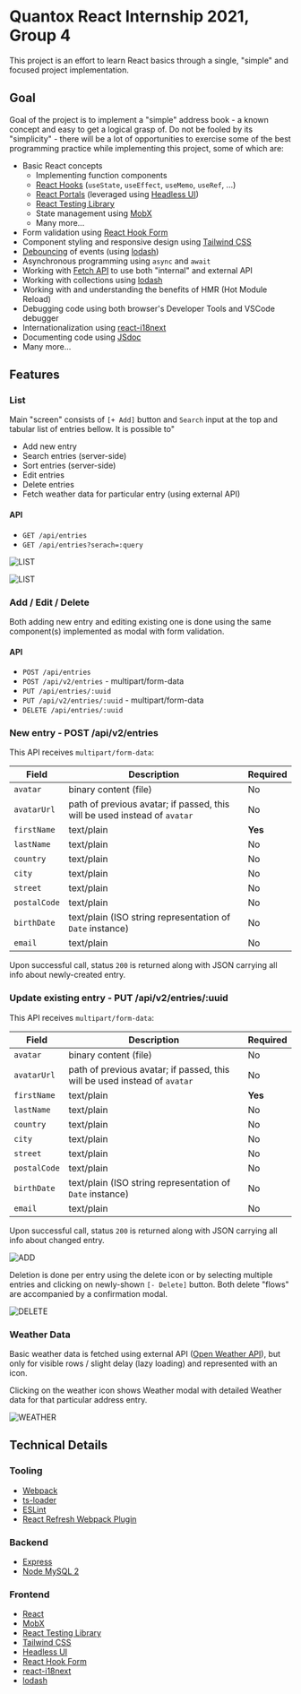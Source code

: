 # Quantox React Internship 2021, Group 4

This project is an effort to learn React basics through a single, "simple" and focused project implementation.

## Goal

Goal of the project is to implement a "simple" address book - a known concept and easy to get a logical grasp of. Do not be fooled by its "simplicity" - there will be a lot of opportunities to exercise some of the best programming practice while implementing this project, some of which are:

- Basic React concepts
  - Implementing function components 
  - [React Hooks](https://reactjs.org/docs/hooks-intro.html) (`useState`, `useEffect`, `useMemo`, `useRef`, ...)
  - [React Portals](https://reactjs.org/docs/portals.html) (leveraged using [Headless UI](https://headlessui.dev/))
  - [React Testing Library](https://testing-library.com/docs/react-testing-library/intro/)
  - State management using [MobX](https://mobx.js.org/README.html)
  - Many more...
- Form validation using [React Hook Form](https://react-hook-form.com/get-started)
- Component styling and responsive design using [Tailwind CSS](https://tailwindcss.com/docs/installation)
- [Debouncing](https://css-tricks.com/debouncing-throttling-explained-examples/) of events (using [lodash](https://lodash.com/docs))
- Asynchronous programming using `async` and `await`
- Working with [Fetch API](https://developer.mozilla.org/en-US/docs/Web/API/Fetch_API) to use both "internal" and external API
- Working with collections using [lodash](https://lodash.com/docs)
- Working with and understanding the benefits of HMR (Hot Module Reload)
- Debugging code using both browser's Developer Tools and VSCode debugger
- Internationalization using [react-i18next](https://react.i18next.com/)
- Documenting code using [JSdoc](https://jsdoc.app/)
- Many more...

## Features

### List

Main "screen" consists of `[+ Add]` button and `Search` input at the top and tabular list of entries bellow. It is possible to"
- Add new entry
- Search entries (server-side)
- Sort entries (server-side)
- Edit entries
- Delete entries
- Fetch weather data for particular entry (using external API)

#### API

- `GET /api/entries`
- `GET /api/entries?serach=:query`

![LIST](images/LIST.png)

![LIST](images/LIST%20MOBILE.png)

### Add / Edit / Delete

Both adding new entry and editing existing one is done using the same component(s) implemented as modal with form validation.

#### API

- `POST /api/entries`
- `POST /api/v2/entries` - multipart/form-data
- `PUT /api/entries/:uuid`
- `PUT /api/v2/entries/:uuid` - multipart/form-data
- `DELETE /api/entries/:uuid`

### New entry - POST /api/v2/entries

This API receives `multipart/form-data`:

| Field        | Description                                                               | Required |
|--------------|---------------------------------------------------------------------------|----------|
| `avatar`     | binary content (file)                                                     | No       |
| `avatarUrl`  | path of previous avatar; if passed, this will be used instead of `avatar` | No       |
| `firstName`  | text/plain                                                                | **Yes**  |
| `lastName`   | text/plain                                                                | No       |
| `country`    | text/plain                                                                | No       |
| `city`       | text/plain                                                                | No       |
| `street`     | text/plain                                                                | No       |
| `postalCode` | text/plain                                                                | No       |
| `birthDate`  | text/plain (ISO string representation of `Date` instance)                 | No       |
| `email`      | text/plain                                                                | No       |

Upon successful call, status `200` is returned along with JSON carrying all info about newly-created entry.

### Update existing entry - PUT /api/v2/entries/:uuid 

This API receives `multipart/form-data`:

| Field        | Description                                                               | Required |
|--------------|---------------------------------------------------------------------------|----------|
| `avatar`     | binary content (file)                                                     | No       |
| `avatarUrl`  | path of previous avatar; if passed, this will be used instead of `avatar` | No       |
| `firstName`  | text/plain                                                                | **Yes**  |
| `lastName`   | text/plain                                                                | No       |
| `country`    | text/plain                                                                | No       |
| `city`       | text/plain                                                                | No       |
| `street`     | text/plain                                                                | No       |
| `postalCode` | text/plain                                                                | No       |
| `birthDate`  | text/plain (ISO string representation of `Date` instance)                 | No       |
| `email`      | text/plain                                                                | No       |

Upon successful call, status `200` is returned along with JSON carrying all info about changed entry.

![ADD](images/ADD.png)

Deletion is done per entry using the delete icon or by selecting multiple entries and clicking on newly-shown `[- Delete]` button. Both delete "flows" are accompanied by a confirmation modal.

![DELETE](images/DELETE.png)

### Weather Data

Basic weather data is fetched using external API ([Open Weather API](https://openweathermap.org/api)), but only for visible rows / slight delay (lazy loading) and represented with an icon.

Clicking on the weather icon shows Weather modal with detailed Weather data for that particular address entry.

![WEATHER](images/WEATHER.png)

## Technical Details

### Tooling

- [Webpack](https://webpack.js.org/)
- [ts-loader](https://github.com/TypeStrong/ts-loader)
- [ESLint](https://eslint.org/)
- [React Refresh Webpack Plugin](https://github.com/pmmmwh/react-refresh-webpack-plugin)

### Backend

- [Express](https://expressjs.com/) 
- [Node MySQL 2](https://github.com/sidorares/node-mysql2)

### Frontend
- [React](https://reactjs.org/docs/getting-started.html)
- [MobX](https://mobx.js.org/README.html)
- [React Testing Library](https://testing-library.com/docs/react-testing-library/intro/)
- [Tailwind CSS](https://tailwindcss.com/docs/installation)
- [Headless UI](https://headlessui.dev/)
- [React Hook Form](https://react-hook-form.com/get-started)
- [react-i18next](https://react.i18next.com/)
- [lodash](https://lodash.com/docs)
